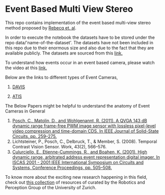 # Event Based Multi View Stereo

This repo contains implementation of the event based multi-view stereo method proposed by <a href="https://link.springer.com/article/10.1007/s11263-017-1050-6"> Rebecq et. al</a>. 

In order to execute the notebook the datasets have to be stored under the repo data/'name-of-the-dataset'. The datasets have not been included in this repo due to their enormous size and also due to the fact that they are available publicly. The datasets are sourced from this <a href="http://rpg.ifi.uzh.ch/davis_data.html">link.</a>

To understand how events occur in an event based camera, please watch the video at this <a href="https://www.youtube.com/watch?v=kPCZESVfHoQ">link.</a>

Below are the links to different types of Event Cameras,

1. <a href="http://inivation.com/"> DAVIS </a>

2. <a href="https://www.prophesee.ai/"> ATIS </a>


The Below Papers might be helpful to understand the anatomy of Event Cameras in General
<ol>
    <li><a href="https://ieeexplore.ieee.org/document/5648367">Posch, C., Matolin, D., and Wohlgenannt, R. (2011). A QVGA 143 dB dynamic range frame-free PWM image sensor with lossless pixel-level video compression and time-domain CDS. In IEEE Journal of Solid-State Circuits, pp. 259–275.</a></li>
    <li>Lichtsteiner, P., Posch, C., Delbruck, T., & Member, S. (2008). Temporal Contrast Vision Sensor. Work, 43(2), 566–576.</li> 
    <li><a href="https://ieeexplore.ieee.org/document/921358/">Culurciello, E., Etienne-Cummings, R., and Boahen, K. (2001). High dynamic range, arbitrated address event representation digital imager. In ISCAS 2001 - 2001 IEEE International Symposium on Circuits and Systems, Conference Proceedings, pp. 505–508.</a></li>
</ol>
 
 To know more about the exciting new research happening in this field, check out <a href="https://github.com/uzh-rpg/event-based_vision_resources">this collection</a> of resources of curated by the Robotics and Perception Group of the University of Zurich.